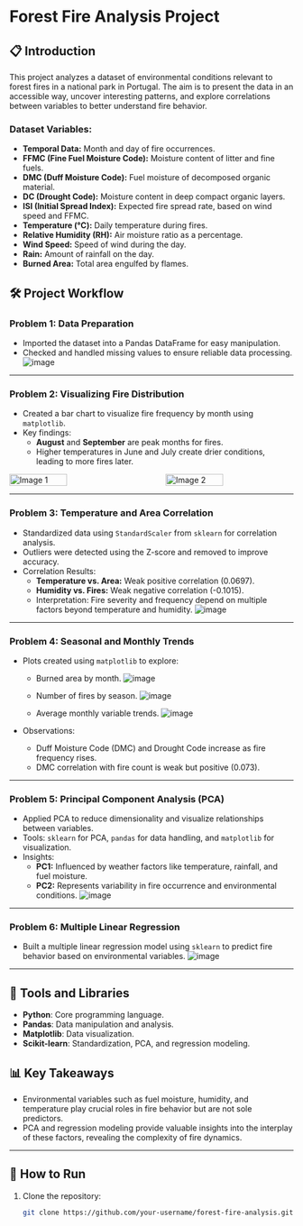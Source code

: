 # Forest Fire Analysis Project

## 📋 Introduction
This project analyzes a dataset of environmental conditions relevant to forest fires in a national park in Portugal. The aim is to present the data in an accessible way, uncover interesting patterns, and explore correlations between variables to better understand fire behavior.

### Dataset Variables:
- **Temporal Data:** Month and day of fire occurrences.
- **FFMC (Fine Fuel Moisture Code):** Moisture content of litter and fine fuels.
- **DMC (Duff Moisture Code):** Fuel moisture of decomposed organic material.
- **DC (Drought Code):** Moisture content in deep compact organic layers.
- **ISI (Initial Spread Index):** Expected fire spread rate, based on wind speed and FFMC.
- **Temperature (°C):** Daily temperature during fires.
- **Relative Humidity (RH):** Air moisture ratio as a percentage.
- **Wind Speed:** Speed of wind during the day.
- **Rain:** Amount of rainfall on the day.
- **Burned Area:** Total area engulfed by flames.

## 🛠️ Project Workflow

### Problem 1: Data Preparation
- Imported the dataset into a Pandas DataFrame for easy manipulation.
- Checked and handled missing values to ensure reliable data processing.
![image](https://github.com/user-attachments/assets/ab73d416-31d7-4cc5-bbb4-f37fd44cbd79)

---

### Problem 2: Visualizing Fire Distribution
- Created a bar chart to visualize fire frequency by month using `matplotlib`.
- Key findings:
  - **August** and **September** are peak months for fires.
  - Higher temperatures in June and July create drier conditions, leading to more fires later.
<div style="display: flex; justify-content: space-between;">
  <img src="https://github.com/user-attachments/assets/50110901-1a7e-453e-a77e-64f46003ae1e" alt="Image 1" width="45%" style="margin-right: 5%;" />
  <img src="https://github.com/user-attachments/assets/d08d0922-de4f-429f-aa2d-f0bb4c93a385" alt="Image 2" width="45%" />
</div>

---

### Problem 3: Temperature and Area Correlation
- Standardized data using `StandardScaler` from `sklearn` for correlation analysis.
- Outliers were detected using the Z-score and removed to improve accuracy.
- Correlation Results:
  - **Temperature vs. Area:** Weak positive correlation (0.0697).
  - **Humidity vs. Fires:** Weak negative correlation (-0.1015).
  - Interpretation: Fire severity and frequency depend on multiple factors beyond temperature and humidity.
![image](https://github.com/user-attachments/assets/b26bcc7a-9c52-47e3-9e82-c0877e480296)


---

### Problem 4: Seasonal and Monthly Trends
- Plots created using `matplotlib` to explore:
  - Burned area by month.
    ![image](https://github.com/user-attachments/assets/811c91c9-f993-413a-aed3-89ff17b7cd3a)

  - Number of fires by season.
    ![image](https://github.com/user-attachments/assets/ee608bdd-c1da-4f84-8737-f9b851b07e73)

  - Average monthly variable trends.
    ![image](https://github.com/user-attachments/assets/6c08ce61-e408-4cc5-931d-597229dccb69)

- Observations:
  - Duff Moisture Code (DMC) and Drought Code increase as fire frequency rises.
  - DMC correlation with fire count is weak but positive (0.073).

---

### Problem 5: Principal Component Analysis (PCA)
- Applied PCA to reduce dimensionality and visualize relationships between variables.
- Tools: `sklearn` for PCA, `pandas` for data handling, and `matplotlib` for visualization.
- Insights:
  - **PC1:** Influenced by weather factors like temperature, rainfall, and fuel moisture.
  - **PC2:** Represents variability in fire occurrence and environmental conditions.
![image](https://github.com/user-attachments/assets/97fe6e5c-2e40-4569-8b1d-1adc67f5b8e3)

---

### Problem 6: Multiple Linear Regression
- Built a multiple linear regression model using `sklearn` to predict fire behavior based on environmental variables.
![image](https://github.com/user-attachments/assets/5a6c260c-bef0-4011-848d-3a172c949b19)

---

## 🧰 Tools and Libraries
- **Python**: Core programming language.
- **Pandas**: Data manipulation and analysis.
- **Matplotlib**: Data visualization.
- **Scikit-learn**: Standardization, PCA, and regression modeling.

## 📊 Key Takeaways
- Environmental variables such as fuel moisture, humidity, and temperature play crucial roles in fire behavior but are not sole predictors.
- PCA and regression modeling provide valuable insights into the interplay of these factors, revealing the complexity of fire dynamics.

---

## 🚀 How to Run
1. Clone the repository:
   ```bash
   git clone https://github.com/your-username/forest-fire-analysis.git
